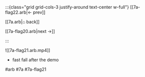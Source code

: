 :::{class="grid grid-cols-3 justify-around text-center w-full"}
[[7a-flag22.arb|← prev]]

[[7a.arb|⌂ back]]

[[7a-flag20.arb|next →]]

:::

![[7a-flag21.arb.mp4]]

* fast fall after the demo

#arb #7a #7a-flag21

